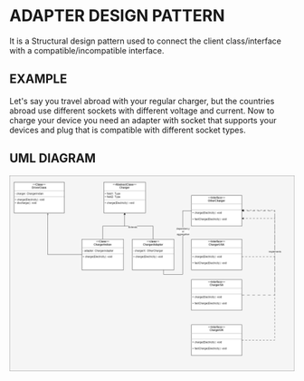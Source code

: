 # ADAPTER DESIGN PATTERN
It is a Structural design pattern used to connect the client class/interface with a 
compatible/incompatible interface.

## EXAMPLE
Let's say you travel abroad with your regular charger, but the countries abroad use different sockets
with different voltage and current. Now to charge your device you need an adapter with socket 
that supports your devices and plug that is compatible with different socket types.

## UML DIAGRAM

![adapter-design-pattern-uml-diagram](../../../../../../../assets/adapter.png)
